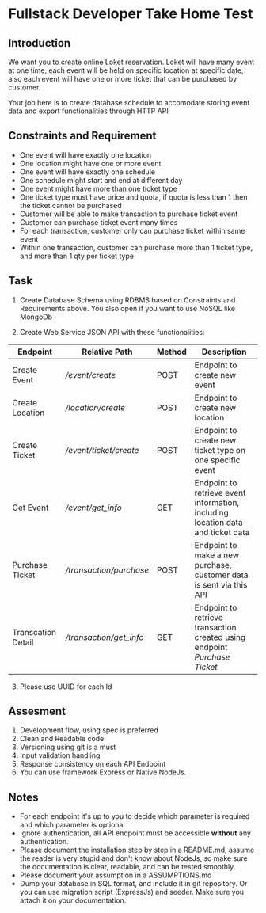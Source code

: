 Fullstack Developer Take Home Test
====

Introduction
----
We want you to create online Loket reservation. Loket will have many event at one time, each event will be held on specific location at specific date, also each event will have one or more ticket that can be purchased by customer.

Your job here is to create database schedule to accomodate storing event data and export functionalities through HTTP API

Constraints and Requirement
----

- One event will have exactly one location
- One location might have one or more event
- One event will have exactly one schedule
- One schedule might start and end at different day
- One event might have more than one ticket type
- One ticket type must have price and quota, if quota is less than 1 then the ticket cannot be purchased
- Customer will be able to make transaction to purchase ticket event
- Customer can purchase ticket event many times
- For each transaction, customer only can purchase ticket within same event
- Within one transaction, customer can purchase more than 1 ticket type, and more than 1 qty per ticket type


Task
----
1. Create Database Schema using RDBMS based on Constraints and Requirements above. You also open if you want to use NoSQL like MongoDb

2. Create Web Service JSON API with these functionalities:

Endpoint | Relative Path | Method | Description
--- | --- | --- | ---
Create Event | */event/create* | POST | Endpoint to create new event
Create Location | */location/create* | POST | Endpoint to create new location
Create Ticket | */event/ticket/create* | POST | Endpoint to create new ticket type on one specific event
Get Event | */event/get_info* | GET | Endpoint to retrieve event information, including location data and ticket data
Purchase Ticket | */transaction/purchase* | POST | Endpoint to make a new purchase, customer data is sent via this API
Transcation Detail | */transaction/get_info* | GET | Endpoint to retrieve transaction created using endpoint *Purchase Ticket*

3. Please use UUID for each Id

Assesment
----

1. Development flow, using spec is preferred
2. Clean and Readable code
3. Versioning using git is a must
4. Input validation handling
5. Response consistency on each API Endpoint
6. You can use framework Express or Native NodeJs.

Notes
----

- For each endpoint it's up to you to decide which parameter is required and which parameter is optional
- Ignore authentication, all API endpoint must be accessible **without** any authentication.
- Please document the installation step by step in a README.md, assume the reader is very stupid and don't know about NodeJs, so make sure the documentation is clear, readable, and can be tested smoothly.
- Please document your assumption in a ASSUMPTIONS.md
- Dump your database in SQL format, and include it in git repository. Or you can use migration script (ExpressJs) and seeder. Make sure you attach it on your documentation.
